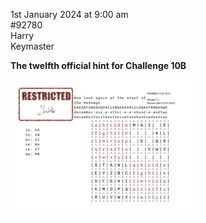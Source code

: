 1st January 2024 at 9:00 am<br/>
#92780<br/>
Harry<br/>
Keymaster

**The twelfth official hint for Challenge 10B**



[<img src="CC2023-Challenge-10-prompt-12-300x216.png">](CC2023-Challenge-10-prompt-12.png)

